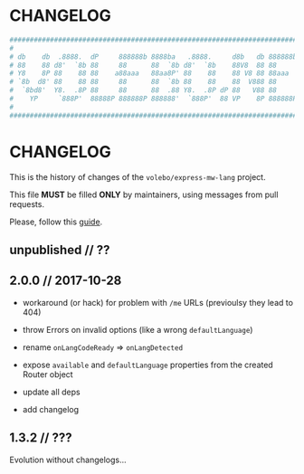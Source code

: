 # CHANGELOG

```yaml
################################################################################
#                                                                              #
# db    db  .8888.  dP     888888b 8888ba   .8888.     d8b   db 888888b d8888P #
# 88    88 d8'  `8b 88     88      88  `8b d8'  `8b    88V8  88 88        88   #
# Y8    8P 88    88 88    a88aaa   88aa8P' 88    88    88 V8 88 88aaa     88   #
# `8b  d8' 88    88 88     88      88  `8b 88    88    88  V888 88        88   #
#  `8bd8'  Y8.  .8P 88     88      88  .88 Y8.  .8P dP 88   V88 88        88   #
#    YP     `888P'  88888P 888888P 888888'  `888P'  88 VP    8P 888888P   dP   #
#                                                                              #
################################################################################
```

# CHANGELOG

This is the history of changes of the `volebo/express-mw-lang` project.

This file **MUST** be filled **ONLY** by maintainers, using messages from pull
requests.

Please, follow this [guide](http://keepachangelog.com/en/0.3.0/).

## unpublished // ??

## 2.0.0 // 2017-10-28

* workaround (or hack) for problem with `/me` URLs (previoulsy they lead to 404)
* throw Errors on invalid options (like a wrong `defaultLanguage`)

* rename `onLangCodeReady` => `onLangDetected`
* expose `available` and `defaultLanguage` properties from the created Router object

* update all deps
* add changelog

## 1.3.2 // ???

Evolution without changelogs...
